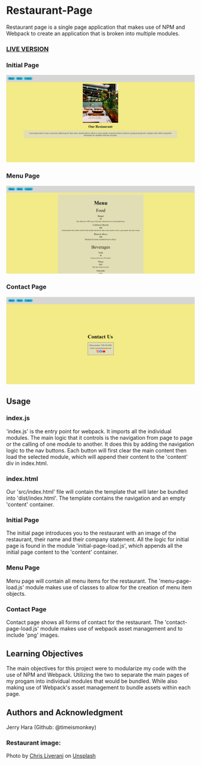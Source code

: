 # Restaurant-Page

Restaurant page is a single page application that makes use of NPM and Webpack to create an application that is broken into multiple modules.

### <a href="https://timeismonkey.github.io/restaurant-page/">LIVE VERSION</a>

### Initial Page

![preview screenshot](./imgs/initial-page.png)

### Menu Page

![preview screenshot](./imgs/menu-page.png)

### Contact Page

![preview screenshot](./imgs/contact-page.png)

## Usage

### index.js

'index.js' is the entry point for webpack. It imports all the individual modules. The main logic that it controls is the navigation from page to page or the calling of one module to another. It does this by adding the navigation logic to the nav buttons. Each button will first clear the main content then load the selected module, which will append their content to the 'content' div in index.html.

### index.html

Our 'src/index.html' file will contain the template that will later be bundled into 'dist/index.html'. The template contains the navigation and an empty 'content' container.

### Initial Page

The initial page introduces you to the restaurant with an image of the restaurant, their name and their company statement. All the logic for initial page is found in the module 'initial-page-load.js', which appends all the initial page content to the 'content' container.

### Menu Page

Menu page will contain all menu items for the restaurant. The 'menu-page-load.js' module makes use of classes to allow for the creation of menu item objects.

### Contact Page

Contact page shows all forms of contact for the restaurant. The 'contact-page-load.js' module makes use of webpack asset management and to include 'png' images.

## Learning Objectives

The main objectives for this project were to modularize my code with the use of NPM and Webpack. Utilizing the two to separate the main pages of my progam into individual modules that would be bundled. While also making use of Webpack's asset management to bundle assets within each page.

## Authors and Acknowledgment

Jerry Hara (Github: @timeismonkey)

### Restaurant image:

Photo by <a href="https://unsplash.com/@chrisliverani?utm_content=creditCopyText&utm_medium=referral&utm_source=unsplash">Chris Liverani</a> on <a href="https://unsplash.com/photos/formal-dinner-setup-oCsaxvGCehM?utm_content=creditCopyText&utm_medium=referral&utm_source=unsplash">Unsplash</a>
